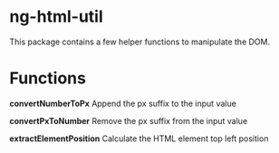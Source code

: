 ng-html-util
======================

This package contains a few helper functions to manipulate the DOM.
 
# Functions
**convertNumberToPx** Append the px suffix to the input value

**convertPxToNumber** Remove the px suffix from the input value

**extractElementPosition** Calculate the HTML element top left position
